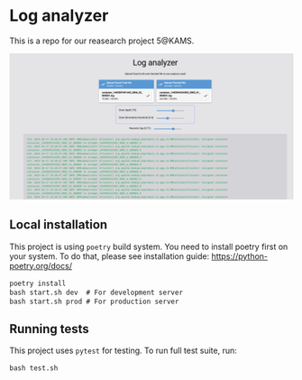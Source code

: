 # Log analyzer

This is a repo for our reasearch project 5@KAMS.

![Homepage](./imgs/homepage.png)

## Local installation

This project is using `poetry` build system.
You need to install poetry first on your system.
To do that, please see installation guide: https://python-poetry.org/docs/

```shell
poetry install
bash start.sh dev  # For development server
bash start.sh prod # For production server
```

## Running tests

This project uses `pytest` for testing.
To run full test suite, run:

```shell
bash test.sh
```

